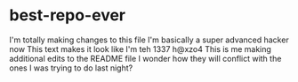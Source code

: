 # best-repo-ever
I'm totally making changes to this file
I'm basically a super advanced hacker now
This text makes it look like I'm teh 1337 h@xzo4
This is me making additional edits to the README file
I wonder how they will conflict with the ones I was trying to do last night?
